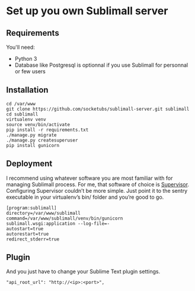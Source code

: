 # Set up you own Sublimall server

## Requirements

You'll need:
 - Python 3
 - Database like Postgresql is optionnal if you use Sublimall for personnal or few users
 
## Installation

```
cd /var/www
git clone https://github.com/socketubs/sublimall-server.git sublimall
cd sublimall
virtualenv venv
source venv/bin/activate
pip install -r requirements.txt
./manage.py migrate
./manage.py createsuperuser
pip install gunicorn
```

## Deployment

I recommend using whatever software you are most familiar with for managing Sublimall process. For me, that software of choice is [Supervisor][0].
Configuring Supervisor couldn’t be more simple. Just point it to the sentry executable in your virtualenv’s bin/ folder and you’re good to go.

```
[program:sublimall]
directory=/var/www/sublimall
command=/var/www/sublimall/venv/bin/gunicorn sublimall.wsgi:application --log-file=-
autostart=true
autorestart=true
redirect_stderr=true
```

## Plugin

And you just have to change your Sublime Text plugin settings.

```
"api_root_url": "http://<ip>:<port>",
```

[0]: http://supervisord.org/

